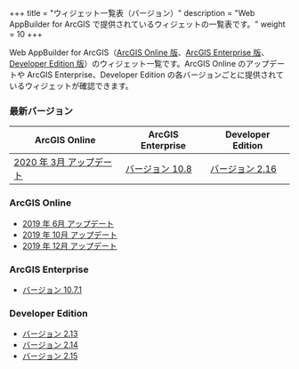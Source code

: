 +++
title = "ウィジェット一覧表（バージョン）"
description = "Web AppBuilder for ArcGIS で提供されているウィジェットの一覧表です。"
weight = 10
+++

Web AppBuilder for ArcGIS（[ArcGIS Online 版](https://doc.arcgis.com/ja/web-appbuilder/)、[ArcGIS Enterprise 版](https://enterprise.arcgis.com/ja/portal/latest/use/welcome.htm)、[Developer Edition 版](https://developers.arcgis.com/web-appbuilder/)）のウィジェット一覧です。ArcGIS Online のアップデートや ArcGIS Enterprise、Developer Edition の各バージョンごとに提供されているウィジェットが確認できます。

### 最新バージョン
|ArcGIS Online|ArcGIS Enterprise|Developer Edition|
|---|---|---|
|[2020 年 3月 アップデート](./latest)|[バージョン 10.8](./latest)|[バージョン 2.16](./latest)|


### ArcGIS Online
- [2019 年 6月 アップデート](./arcgis-online/2019-06/)
- [2019 年 10月 アップデート](./arcgis-online/2019-10/)
- [2019 年 12月 アップデート](./arcgis-online/2019-12/)

### ArcGIS Enterprise
- [バージョン 10.7.1](./arcgis-enterprise/10.7.1/)

### Developer Edition
- [バージョン 2.13](./developer-edition/2.13/)
- [バージョン 2.14](./developer-edition/2.14/)
- [バージョン 2.15](./developer-edition/2.15/)
